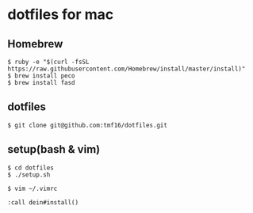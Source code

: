 # dotfiles for mac

## Homebrew

```
$ ruby -e "$(curl -fsSL https://raw.githubusercontent.com/Homebrew/install/master/install)"
$ brew install peco
$ brew install fasd
```

## dotfiles

```
$ git clone git@github.com:tmf16/dotfiles.git
```

## setup(bash & vim)

```
$ cd dotfiles
$ ./setup.sh
```

```
$ vim ~/.vimrc
```

```
:call dein#install()
```
